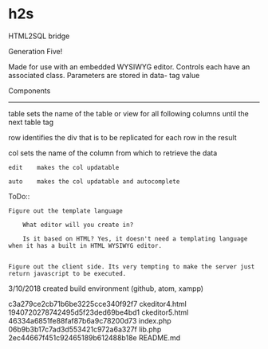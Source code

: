 # h2s
HTML2SQL bridge

Generation Five!

Made for use with an embedded WYSIWYG editor. Controls each have an associated class. Parameters are stored in data- tag value

Components
------- -------------------------------

table	sets the name of the table or view for all following columns until the next table tag

row		identifies the div that is to be replicated for each row in the result 

col		sets the name of the column from which to retrieve the data

	edit	makes the col updatable 

	auto	makes the col updatable and autocomplete

	
	
	
ToDo::

	Figure out the template language
	
		What editor will you create in?
		
		Is it based on HTML? Yes, it doesn't need a templating language when it has a built in HTML WYSIWYG editor.
		
	
	Figure out the client side. Its very tempting to make the server just return javascript to be executed.

	

3/10/2018 created build environment (github, atom, xampp)

c3a279ce2cb71b6be3225cce340f92f7  ckeditor4.html
1940720278742495d5f23ded69be4bd1  ckeditor5.html
46334a6851fe88faf87b6a9c78200d73  index.php
06b9b3b17c7ad3d553421c972a6a327f  lib.php
2ec44667f451c92465189b612488b18e  README.md


